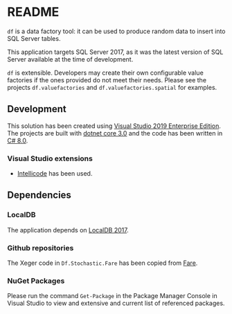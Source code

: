 # README

```df``` is a data factory tool: it can be used to produce random data to insert into SQL Server tables.

This application targets SQL Server 2017, as it was the latest version of SQL Server available at the time of development.

```df``` is extensible. Developers may create their own configurable value factories if the ones provided do not meet their needs. Please see the projects ```df.valuefactories``` and ```df.valuefactories.spatial``` for examples.

## Development
This solution has been created using [Visual Studio 2019 Enterprise Edition](https://visualstudio.com). The projects are built with [dotnet core 3.0](https://dotnet.microsoft.com/download/dotnet-core/3.0) and the code has been written in [C# 8.0](https://github.com/dotnet/csharplang).

### Visual Studio extensions
* [Intellicode](https://prod.intellicode.vsengsaas.visualstudio.com/get?m=88DA84992B9A4A57A981B27DF936E21D) has been used.

## Dependencies

### LocalDB
The application depends on [LocalDB 2017](https://www.mssqltips.com/sqlservertip/5612/getting-started-with-sql-server-2017-express-localdb/).

### Github repositories
The Xeger code in ```Df.Stochastic.Fare``` has been copied from [Fare](https://github.com/moodmosaic/Fare).

### NuGet Packages
Please run the command ```Get-Package``` in the Package Manager Console in Visual Studio to view and extensive and current list of referenced packages.
